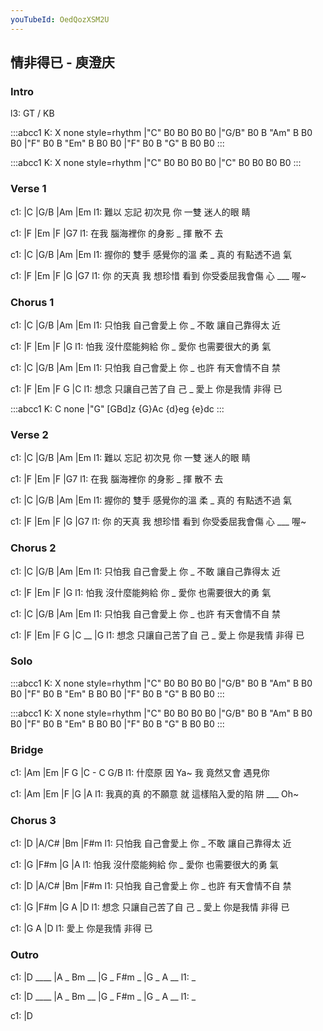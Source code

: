 ```yaml
---
youTubeId: OedQozXSM2U
---
```


## 情非得已 - 庾澄庆

### Intro

l3: GT / KB

:::abcc1
K: X none style=rhythm
|"C" B0 B0 B0 B0 |"G/B" B0 B "Am" B B0 B0 |"F" B0 B "Em" B B0 B0 |"F" B0 B "G" B B0 B0
:::

:::abcc1
K: X none style=rhythm
|"C" B0 B0 B0 B0 |"C" B0 B0 B0 B0
:::

### Verse 1

c1:     |C          |G/B       |Am      |Em
l1: 難以 忘記 初次見 你    一雙 迷人的眼 睛

c1:     |F       |Em       |F      |G7
l1: 在我 腦海裡你 的身影 _  揮 散不 去

c1:       |C              |G/B       |Am        |Em
l1: 握你的 雙手 感覺你的溫 柔  _ 真的 有點透不過 氣

c1:   |F        |Em         |F             |G     |G7
l1: 你 的天真 我 想珍惜 看到 你受委屈我會傷 心 ___ 喔~

### Chorus 1

c1:       |C         |G/B       |Am          |Em
l1: 只怕我 自己會愛上 你  _ 不敢 讓自己靠得太 近

c1:     |F           |Em       |F             |G
l1: 怕我 沒什麼能夠給 你 _ 愛你 也需要很大的勇 氣

c1:       |C         |G/B      |Am          |Em
l1: 只怕我 自己會愛上 你 _ 也許 有天會情不自 禁

c1:     |F             |Em       |F        G   |C
l1: 想念 只讓自己苦了自 己 _ 愛上 你是我情 非得 已

:::abcc1
K: C none
|"G" [GBd]z {G}Ac {d}eg {e}dc
:::

### Verse 2

c1:     |C          |G/B       |Am      |Em
l1: 難以 忘記 初次見 你    一雙 迷人的眼 睛

c1:     |F       |Em       |F      |G7
l1: 在我 腦海裡你 的身影 _  揮 散不 去

c1:       |C              |G/B       |Am        |Em
l1: 握你的 雙手 感覺你的溫 柔  _ 真的 有點透不過 氣

c1:   |F        |Em         |F             |G     |G7
l1: 你 的天真 我 想珍惜 看到 你受委屈我會傷 心 ___ 喔~

### Chorus 2

c1:       |C         |G/B       |Am          |Em
l1: 只怕我 自己會愛上 你  _ 不敢 讓自己靠得太 近

c1:     |F           |Em       |F             |G
l1: 怕我 沒什麼能夠給 你 _ 愛你 也需要很大的勇 氣

c1:       |C         |G/B      |Am          |Em
l1: 只怕我 自己會愛上 你 _ 也許 有天會情不自 禁

c1:     |F             |Em       |F        G   |C  __  |G
l1: 想念 只讓自己苦了自 己 _ 愛上 你是我情 非得 已

### Solo

:::abcc1
K: X none style=rhythm
|"C" B0 B0 B0 B0 |"G/B" B0 B "Am" B B0 B0 |"F" B0 B "Em" B B0 B0 |"F" B0 B "G" B B0 B0
:::

:::abcc1
K: X none style=rhythm
|"C" B0 B0 B0 B0 |"G/B" B0 B "Am" B B0 B0 |"F" B0 B "Em" B B0 B0 |"F" B0 B "G" B B0 B0
:::

### Bridge

c1: |Am       |Em          |F        G     |C - C G/B
l1:     什麼原 因   Ya~  我 竟然又會 遇見你

c1: |Am        |Em           |F             |G     |A
l1:    我真的真   的不願意 就 這樣陷入愛的陷 阱 ___ Oh~

### Chorus 3

c1:       |D         |A/C#      |Bm          |F#m
l1: 只怕我 自己會愛上 你  _ 不敢 讓自己靠得太 近

c1:     |G           |F#m      |G             |A
l1: 怕我 沒什麼能夠給 你 _ 愛你 也需要很大的勇 氣

c1:       |D         |A/C#     |Bm          |F#m
l1: 只怕我 自己會愛上 你 _ 也許 有天會情不自 禁

c1:     |G             |F#m      |G        A   |D
l1: 想念 只讓自己苦了自 己 _ 愛上 你是我情 非得 已

c1:     |G        A   |D
l1: 愛上 你是我情 非得 已

### Outro

c1: |D ____ |A _ Bm __ |G _ F#m _ |G _ A __
l1:  _

c1: |D ____ |A _ Bm __ |G _ F#m _ |G _ A __
l1:  _

c1: |D
